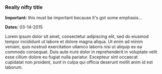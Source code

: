 ### Really nifty title

**Important:** this must be important because it's got some emphasis... 

**Dates:** 03-14-2015

Lorem ipsum dolor sit amet, consectetur adipiscing elit, sed do eiusmod tempor incididunt ut labore et dolore magna aliqua. 
Ut enim ad minim veniam, quis nostrud exercitation ullamco laboris nisi ut aliquip ex ea commodo consequat. 
Duis aute irure dolor in reprehenderit in voluptate velit esse cillum dolore eu fugiat nulla pariatur. 
Excepteur sint occaecat cupidatat non proident, sunt in culpa qui officia deserunt mollit anim id est laborum.

<!---
Publish: yes
Categories: Planning, Reliability, Collaboration, Crosscutting, Performance
Topics: improving productivity and sustainability, reproducibility, testing, continuous integration testing, documentation
Tags: training, webinar, video
Level: 2
Prerequisites: defaults
Aggregate: subresource
--->


